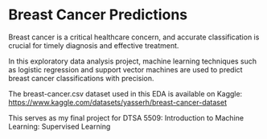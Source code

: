 # Breast Cancer Predictions
Breast cancer is a critical healthcare concern, and accurate classification is crucial for timely diagnosis and effective treatment. 

In this exploratory data analysis project, machine learning techniques such as logistic regression and support vector machines are used to predict breast cancer classifications with precision. 

The breast-cancer.csv dataset used in this EDA is available on Kaggle:  
https://www.kaggle.com/datasets/yasserh/breast-cancer-dataset

This serves as my final project for DTSA 5509: Introduction to Machine Learning: Supervised Learning

